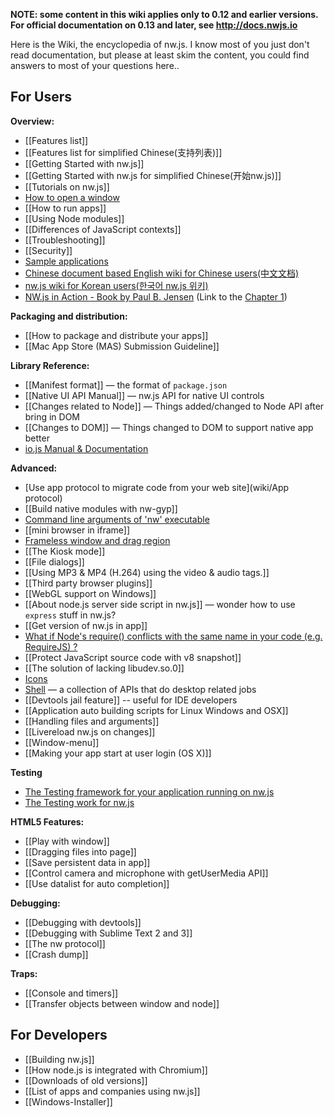 **NOTE: some content in this wiki applies only to 0.12 and earlier versions. For official documentation on 0.13 and later, see http://docs.nwjs.io**

Here is the Wiki, the encyclopedia of nw.js. I know most of you just don't read documentation, but please at least skim the content, you could find answers to most of your questions here..

## For Users


**Overview:**
* [[Features list]]
* [[Features list for simplified Chinese(支持列表)]]
* [[Getting Started with nw.js]]
* [[Getting Started with nw.js for simplified Chinese(开始nw.js)]]
* [[Tutorials on nw.js]]
* [How to open a window](wiki/Window)
* [[How to run apps]]
* [[Using Node modules]]
* [[Differences of JavaScript contexts]]
* [[Troubleshooting]]
* [[Security]]
* [Sample applications](https://github.com/zcbenz/nw-sample-apps)
* [Chinese document based English wiki for Chinese users(中文文档)](http://www.cnblogs.com/xuanhun/category/568577.html)
* [nw.js wiki for Korean users(한국어 nw.js 위키)](https://github.com/composite/nw.js/wiki)
* [NW.js in Action - Book by Paul B. Jensen](http://www.manning.com/jensen/) (Link to the [Chapter 1](http://www.manning.com/jensen/NWjsinAction_MEAP_ch1.pdf))

**Packaging and distribution:**
* [[How to package and distribute your apps]]
* [[Mac App Store (MAS) Submission Guideline]]

**Library Reference:**
* [[Manifest format]] — the format of `package.json`
* [[Native UI API Manual]] — nw.js API for native UI controls
* [[Changes related to Node]] — Things added/changed to Node API after bring in DOM
* [[Changes to DOM]] — Things changed to DOM to support native app better
* [io.js Manual & Documentation](https://iojs.org/api/)

**Advanced:**
* [Use app protocol to migrate code from your web site](wiki/App protocol)
* [[Build native modules with nw-gyp]]
* [Command line arguments of 'nw' executable](wiki/Command-line-switches)
* [[mini browser in iframe]]
* [Frameless window and drag region](wiki/Frameless-window)
* [[The Kiosk mode]]
* [[File dialogs]]
* [[Using MP3 & MP4 (H.264) using the  video  &  audio  tags.]]
* [[Third party browser plugins]]
* [[WebGL support on Windows]]
* [[About node.js server side script in nw.js]] — wonder how to use `express` stuff in nw.js?
* [[Get version of nw.js in app]]
* [What if Node's require() conflicts with the same name in your code (e.g. RequireJS) ?](wiki/faq-name-conflict)
* [[Protect JavaScript source code with v8 snapshot]]
* [[The solution of lacking libudev.so.0]]
* [Icons](wiki/Icons)
* [Shell](wiki/Shell) — a collection of APIs that do desktop related jobs
* [[Devtools jail feature]] -- useful for IDE developers
* [[Application auto building scripts for Linux Windows and OSX]]
* [[Handling files and arguments]]
* [[Livereload nw.js on changes]]
* [[Window-menu]]
* [[Making your app start at user login (OS X)]]

**Testing**
* [The Testing framework for your application running on nw.js](wiki/chromedriver)
* [The Testing work for nw.js](wiki/Testing)

**HTML5 Features:**
* [[Play with window]]
* [[Dragging files into page]]
* [[Save persistent data in app]]
* [[Control camera and microphone with getUserMedia API]]
* [[Use datalist for auto completion]]

**Debugging:**
* [[Debugging with devtools]]
* [[Debugging with Sublime Text 2 and 3]]
* [[The nw protocol]]
* [[Crash dump]]

**Traps:**
* [[Console and timers]]
* [[Transfer objects between window and node]]

## For Developers

* [[Building nw.js]]
* [[How node.js is integrated with Chromium]]
* [[Downloads of old versions]]
* [[List of apps and companies using nw.js]]
* [[Windows-Installer]]
